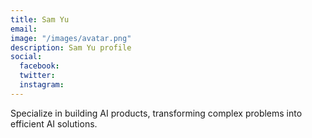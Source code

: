 ```yaml
---
title: Sam Yu
email: 
image: "/images/avatar.png"
description: Sam Yu profile
social:
  facebook: 
  twitter: 
  instagram: 
---
```


Specialize in building AI products, transforming complex problems into efficient AI solutions.